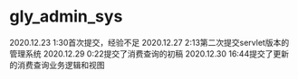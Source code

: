 # gly_admin_sys
2020.12.23 1:30首次提交，经验不足
2020.12.27 2:13第二次提交servlet版本的管理系统 
2020.12.29 0:22提交了消费查询的初稿
2020.12.30 16:44提交了更新的消费查询业务逻辑和视图
